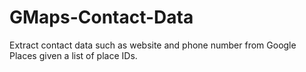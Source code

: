 # GMaps-Contact-Data
Extract contact data such as website and phone number from Google Places given a list of place IDs. 
